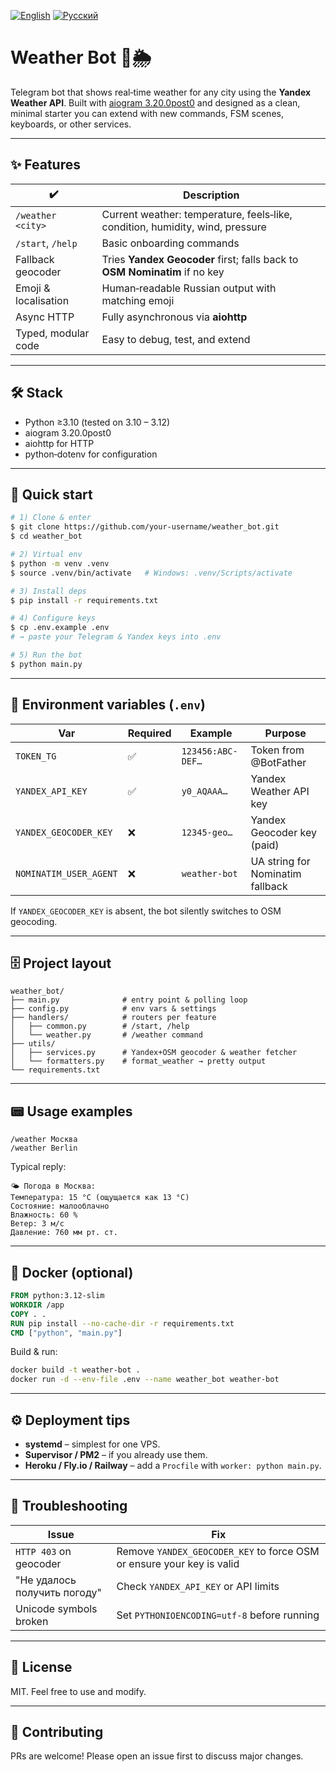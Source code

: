 [![English](https://img.shields.io/badge/lang-en-blue.svg)](README.md)
[![Русский](https://img.shields.io/badge/lang-ru-lightgrey.svg)](README_ru.md)
# Weather Bot 🤖🌦

Telegram bot that shows real‑time weather for any city using the **Yandex Weather API**. Built with
[aiogram 3.20.0post0](https://docs.aiogram.dev/) and designed as a clean, minimal starter you can extend
with new commands, FSM scenes, keyboards, or other services.

---

## ✨ Features

| ✔️ | Description |
|----|-------------|
| `/weather <city>` | Current weather: temperature, feels‑like, condition, humidity, wind, pressure |
| `/start`, `/help` | Basic onboarding commands |
| Fallback geocoder | Tries **Yandex Geocoder** first; falls back to **OSM Nominatim** if no key |
| Emoji & localisation | Human‑readable Russian output with matching emoji |
| Async HTTP | Fully asynchronous via **aiohttp** |
| Typed, modular code | Easy to debug, test, and extend |

---

## 🛠 Stack

* Python ≥3.10 (tested on 3.10 – 3.12)
* aiogram 3.20.0post0
* aiohttp for HTTP
* python‑dotenv for configuration

---

## 🚀 Quick start

```bash
# 1) Clone & enter
$ git clone https://github.com/your‑username/weather_bot.git
$ cd weather_bot

# 2) Virtual env
$ python -m venv .venv
$ source .venv/bin/activate   # Windows: .venv/Scripts/activate

# 3) Install deps
$ pip install -r requirements.txt

# 4) Configure keys
$ cp .env.example .env
# → paste your Telegram & Yandex keys into .env

# 5) Run the bot
$ python main.py
```

---

## 🔑 Environment variables (`.env`)

| Var | Required | Example | Purpose |
|-----|----------|---------|---------|
| `TOKEN_TG` | ✅ | `123456:ABC-DEF…` | Token from @BotFather |
| `YANDEX_API_KEY` | ✅ | `y0_AQAAA…` | Yandex Weather API key |
| `YANDEX_GEOCODER_KEY` | ❌ | `12345-geo…` | Yandex Geocoder key (paid) |
| `NOMINATIM_USER_AGENT` | ❌ | `weather-bot` | UA string for Nominatim fallback |

If `YANDEX_GEOCODER_KEY` is absent, the bot silently switches to OSM geocoding.

---

## 🗄 Project layout

```
weather_bot/
├── main.py              # entry point & polling loop
├── config.py            # env vars & settings
├── handlers/            # routers per feature
│   ├── common.py        # /start, /help
│   └── weather.py       # /weather command
├── utils/
│   ├── services.py      # Yandex+OSM geocoder & weather fetcher
│   └── formatters.py    # format_weather → pretty output
└── requirements.txt
```

---

## 📟 Usage examples

```
/weather Москва
/weather Berlin
```

Typical reply:
```
🌤 Погода в Москва:
Температура: 15 °C (ощущается как 13 °C)
Состояние: малооблачно
Влажность: 60 %
Ветер: 3 м/с
Давление: 760 мм рт. ст.
```

---

## 🐳 Docker (optional)

```dockerfile
FROM python:3.12-slim
WORKDIR /app
COPY . .
RUN pip install --no-cache-dir -r requirements.txt
CMD ["python", "main.py"]
```

Build & run:
```bash
docker build -t weather-bot .
docker run -d --env-file .env --name weather_bot weather-bot
```

---

## ⚙️ Deployment tips

* **systemd** – simplest for one VPS.
* **Supervisor / PM2** – if you already use them.
* **Heroku / Fly.io / Railway** – add a `Procfile` with `worker: python main.py`.

---

## 🐞 Troubleshooting

| Issue | Fix |
|-------|-----|
| `HTTP 403` on geocoder | Remove `YANDEX_GEOCODER_KEY` to force OSM or ensure your key is valid |
| "Не удалось получить погоду" | Check `YANDEX_API_KEY` or API limits |
| Unicode symbols broken | Set `PYTHONIOENCODING=utf-8` before running |

---

## 📝 License

MIT. Feel free to use and modify.

---

## 🙌 Contributing

PRs are welcome! Please open an issue first to discuss major changes.
